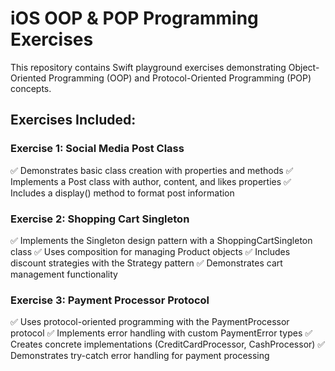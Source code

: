# iOS OOP & POP Programming Exercises

This repository contains Swift playground exercises demonstrating Object-Oriented Programming (OOP) and Protocol-Oriented Programming (POP) concepts.

## Exercises Included:

### Exercise 1: Social Media Post Class

✅ Demonstrates basic class creation with properties and methods
✅ Implements a Post class with author, content, and likes properties
✅ Includes a display() method to format post information

### Exercise 2: Shopping Cart Singleton

✅ Implements the Singleton design pattern with a ShoppingCartSingleton class
✅ Uses composition for managing Product objects
✅ Includes discount strategies with the Strategy pattern
✅ Demonstrates cart management functionality

### Exercise 3: Payment Processor Protocol

✅ Uses protocol-oriented programming with the PaymentProcessor protocol
✅ Implements error handling with custom PaymentError types
✅ Creates concrete implementations (CreditCardProcessor, CashProcessor)
✅ Demonstrates try-catch error handling for payment processing
